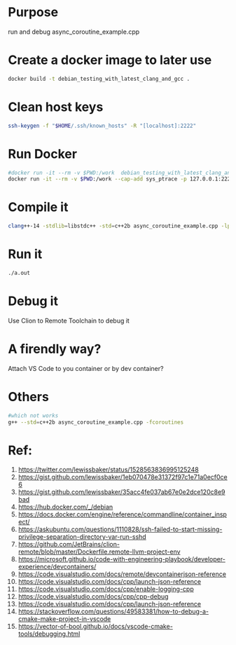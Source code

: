 # Purpose

run and debug async_coroutine_example.cpp

# Create a docker image to later use

```bash
docker build -t debian_testing_with_latest_clang_and_gcc .
```

# Clean host keys
```bash
ssh-keygen -f "$HOME/.ssh/known_hosts" -R "[localhost]:2222"
```

# Run Docker
```bash
#docker run -it --rm -v $PWD:/work  debian_testing_with_latest_clang_and_gcc
docker run -it --rm -v $PWD:/work --cap-add sys_ptrace -p 127.0.0.1:2222:22 --name latest_cpp_dev debian_testing_with_latest_clang_and_gcc 
```

# Compile it
```bash
clang++-14 -stdlib=libstdc++ -std=c++2b async_coroutine_example.cpp -lpthread
```

# Run it
```bash
./a.out
```

# Debug it

Use Clion to Remote Toolchain to debug it 

# A firendly way?

Attach VS Code to you container or by dev container?

# Others
```bash
#which not works
g++ --std=c++2b async_coroutine_example.cpp -fcoroutines
```

# Ref:
1. https://twitter.com/lewissbaker/status/1528563836995125248
2. https://gist.github.com/lewissbaker/1eb070478e31372f97c1e71a0ecf0ce6
3. https://gist.github.com/lewissbaker/35acc4fe037ab67e0e2dce120c8e9bad
4. https://hub.docker.com/_/debian
5. https://docs.docker.com/engine/reference/commandline/container_inspect/
6. https://askubuntu.com/questions/1110828/ssh-failed-to-start-missing-privilege-separation-directory-var-run-sshd
7. https://github.com/JetBrains/clion-remote/blob/master/Dockerfile.remote-llvm-project-env
8. https://microsoft.github.io/code-with-engineering-playbook/developer-experience/devcontainers/
9. https://code.visualstudio.com/docs/remote/devcontainerjson-reference
10. https://code.visualstudio.com/docs/cpp/launch-json-reference
11. https://code.visualstudio.com/docs/cpp/enable-logging-cpp
12. https://code.visualstudio.com/docs/cpp/cpp-debug
13. https://code.visualstudio.com/docs/cpp/launch-json-reference
14. https://stackoverflow.com/questions/49583381/how-to-debug-a-cmake-make-project-in-vscode
15. https://vector-of-bool.github.io/docs/vscode-cmake-tools/debugging.html
